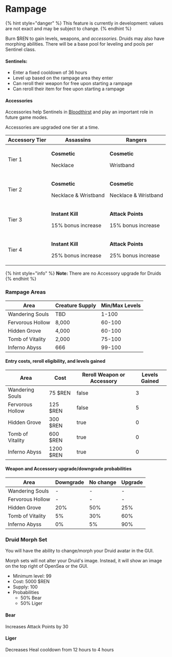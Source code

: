 # Rampage

{% hint style="danger" %}
This feature is currently in development: values are not exact and may be subject to change.
{% endhint %}

Burn $REN to gain levels, weapons, and _accessories_. Druids may also have morphing abilities. There will be a base pool for leveling and pools per Sentinel class.

#### Sentinels:

* Enter a fixed cooldown of 36 hours
* Level up based on the rampage area they enter
* Can reroll their weapon for free upon starting a rampage
* Can reroll their item for free upon starting a rampage

#### Accessories

Accessories help Sentinels in [Bloodthirst](bloodthirst.md) and play an important role in future game modes.

Accessories are upgraded one tier at a time.

| Accessory Tier | Assassins                                                        | Rangers                                                          |
| -------------- | ---------------------------------------------------------------- | ---------------------------------------------------------------- |
| Tier 1         | <p><strong>Cosmetic</strong></p><p>Necklace</p>                  | <p><strong>Cosmetic</strong></p><p>Wristband</p>                 |
| Tier 2         | <p><strong>Cosmetic</strong></p><p>Necklace &#x26; Wristband</p> | <p><strong>Cosmetic</strong></p><p>Necklace &#x26; Wristband</p> |
| Tier 3         | <p><strong>Instant Kill</strong></p><p>15% bonus increase</p>    | <p><strong>Attack Points</strong></p><p>15% bonus increase</p>   |
| Tier 4         | <p><strong>Instant Kill</strong></p><p>25% bonus increase</p>    | <p><strong>Attack Points</strong></p><p>25% bonus increase</p>   |

{% hint style="info" %}
**Note:** There are no Accessory upgrade for Druids
{% endhint %}

### Rampage Areas

| Area             | Creature Supply | Min/Max Levels |
| ---------------- | --------------- | -------------- |
| Wandering Souls  | TBD             | 1-100          |
| Fervorous Hollow | 8,000           | 60-100         |
| Hidden Grove     | 4,000           | 60-100         |
| Tomb of Vitality | 2,000           | 75-100         |
| Inferno Abyss    | 666             | 99-100         |

#### Entry costs, reroll eligibility, and levels gained

<table><thead><tr><th>Area</th><th>Cost</th><th data-type="checkbox">Reroll Weapon or Accessory</th><th>Levels Gained</th></tr></thead><tbody><tr><td>Wandering Souls</td><td>75 $REN</td><td>false</td><td>3</td></tr><tr><td>Fervorous Hollow</td><td>125 $REN</td><td>false</td><td>5</td></tr><tr><td>Hidden Grove</td><td>300 $REN</td><td>true</td><td>0</td></tr><tr><td>Tomb of Vitality</td><td>600 $REN</td><td>true</td><td>0</td></tr><tr><td>Inferno Abyss</td><td>1200 $REN</td><td>true</td><td>0</td></tr></tbody></table>

#### Weapon and Accessory upgrade/downgrade probabilities

| Area             | Downgrade | No change | Upgrade |
| ---------------- | --------- | --------- | ------- |
| Wandering Souls  | -         | -         | -       |
| Fervorous Hollow | -         | -         | -       |
| Hidden Grove     | 20%       | 50%       | 25%     |
| Tomb of Vitality | 5%        | 30%       | 60%     |
| Inferno Abyss    | 0%        | 5%        | 90%     |

### Druid Morph Set

You will have the ability to change/morph your Druid avatar in the GUI.

Morph sets will not alter your Druid's image. Instead, it will show an image on the top right of OpenSea or the GUI.

* Minimum level: 99
* Cost: 5000 $REN
* Supply: 100
* Probabilities
  * 50% Bear
  * 50% Liger

#### Bear

Increases Attack Points by 30

#### Liger

Decreases Heal cooldown from 12 hours to 4 hours

